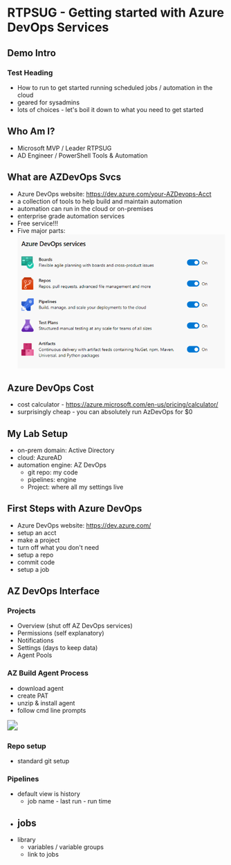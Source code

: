 # RTPSUG - Getting started with Azure DevOps Services

## Demo Intro

### Test Heading

- How to run to get started running scheduled jobs / automation in the cloud
- geared for sysadmins
- lots of choices - let's boil it down to what you need to get started

##  Who Am I?

- Microsoft MVP / Leader RTPSUG
- AD Engineer / PowerShell Tools & Automation

##  What are AZDevOps Svcs

- Azure DevOps website: https://dev.azure.com/your-AZDevops-Acct
- a collection of tools to help build and maintain automation
- automation can run in the cloud or on-premises
- enterprise grade automation services
- Free service!!!
- Five major parts:
![Test](AZDevops-Services.png)

## Azure DevOps Cost

- cost calculator - https://azure.microsoft.com/en-us/pricing/calculator/
- surprisingly cheap - you can absolutely run AzDevOps for $0

## My Lab Setup

- on-prem domain: Active Directory
- cloud: AzureAD
- automation engine: AZ DevOps
  - git repo: my code
  - pipelines: engine
  - Project: where all my settings live

## First Steps with Azure DevOps

- Azure DevOps website: https://dev.azure.com/
- setup an acct
- make a project
- turn off what you don't need
- setup a repo
- commit code
- setup a job

## AZ DevOps Interface

### Projects

- Overview (shut off AZ DevOps services)
- Permissions (self explanatory)
- Notifications
- Settings (days to keep data)
- Agent Pools

### AZ Build Agent Process

- download agent
- create PAT
- unzip & install agent
- follow cmd line prompts

<img src="C:\Scripts\GitRepos\Presentations\2021-09 RTPSUG AZDevOps Demo\AZBuild-Config-Process.png" style="zoom:150%;" />



### Repo setup

- standard git setup

### Pipelines

- default view is history
  - job name - last run - run time
- jobs
  -
- library
  - variables / variable groups
  - link to jobs

